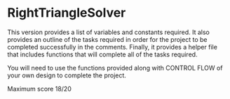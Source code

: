 # RightTriangleSolver

This version provides a list of variables and constants required.  It also provides an outline of the tasks required in order for the project to be completed successfully in the comments.  Finally, it provides a helper file that includes functions that will complete all of the tasks required.

You will need to use the functions provided along with CONTROL FLOW of your own design to complete the project.

Maximum score 18/20
 
